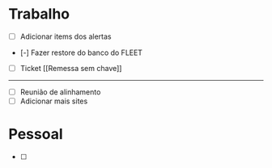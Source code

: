 
# Trabalho

- [ ] Adicionar items dos alertas
- [-] Fazer restore do banco do FLEET
- [ ] Ticket [[Remessa sem chave]]
---
- [ ] Reunião de alinhamento
- [ ] Adicionar mais sites
# Pessoal

- [ ] 

